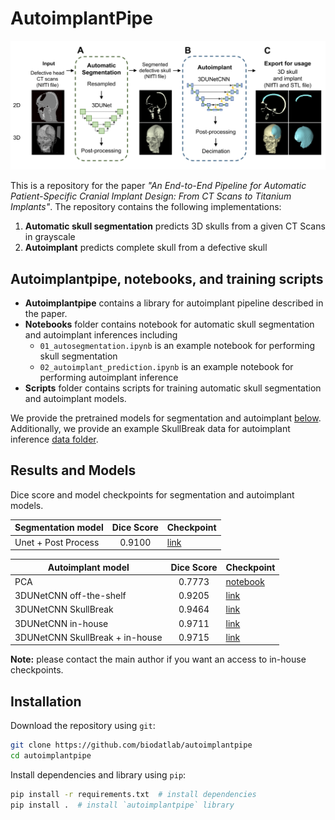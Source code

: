 # AutoimplantPipe

<p align="center">
  <img width="600px" title="End-to-end autoimplant pipeline" alt="End-to-end autoimplantpipe" src="images/pipeline.png">
</p>

This is a repository for the paper _"An End-to-End Pipeline for Automatic Patient-Specific Cranial Implant Design:
From CT Scans to Titanium Implants"_. The repository contains the following implementations:

1. **Automatic skull segmentation** predicts 3D skulls from a given CT Scans in grayscale
2. **Autoimplant** predicts complete skull from a defective skull

## Autoimplantpipe, notebooks, and training scripts

- **Autoimplantpipe** contains a library for autoimplant pipeline described in the paper.
- **Notebooks** folder contains notebook for automatic skull segmentation and autoimplant inferences including
  - `01_autosegmentation.ipynb` is an example notebook for performing skull segmentation
  - `02_autoimplant_prediction.ipynb` is an example notebook for performing autoimplant inference
- **Scripts** folder contains scripts for training automatic skull segmentation and autoimplant models.

We provide the pretrained models for segmentation and autoimplant
[below](#Results-and-Models). Additionally, we provide an example SkullBreak data for autoimplant inference
[data folder](./data/skullbreak_parietotemporal_001.nii.gz).

## Results and Models

Dice score and model checkpoints for segmentation and autoimplant models.

| Segmentation model  | Dice Score | Checkpoint                                                                                    |
| ------------------- | :--------: | --------------------------------------------------------------------------------------------- |
| Unet + Post Process |   0.9100   | [link](https://drive.google.com/file/d/1__LxfFFNa7lquG8mT2unGBgNqRvVVFlj/view?usp=share_link) |

| Autoimplant model               | Dice Score | Checkpoint                                                                                    |
| ------------------------------- | :--------: | --------------------------------------------------------------------------------------------- |
| PCA                             |   0.7773   | [notebook](./notebooks/00_pca_registration.ipynb)                                             |
| 3DUNetCNN off-the-shelf         |   0.9205   | [link](https://zenodo.org/record/4289225)                                                     |
| 3DUNetCNN SkullBreak            |   0.9464   | [link](https://drive.google.com/file/d/1Zvj3xa1E2pHV-Ykvqa70S5IOhiMWVL39/view?usp=share_link) |
| 3DUNetCNN in-house              |   0.9711   | [link](https://drive.google.com/file/d/1JjpowfEFn7cqoKe1oKg699XoWad2PDZl/view?usp=share_link) |
| 3DUNetCNN SkullBreak + in-house |   0.9715   | [link](https://drive.google.com/file/d/1XrgC84nhVJVHKtgC5jGLhXckup2A5BMK/view?usp=sharing)    |

**Note:** please contact the main author if you want an access to in-house checkpoints.

## Installation

Download the repository using `git`:

```sh
git clone https://github.com/biodatlab/autoimplantpipe
cd autoimplantpipe
```

Install dependencies and library using `pip`:

```sh
pip install -r requirements.txt  # install dependencies
pip install .  # install `autoimplantpipe` library
```
